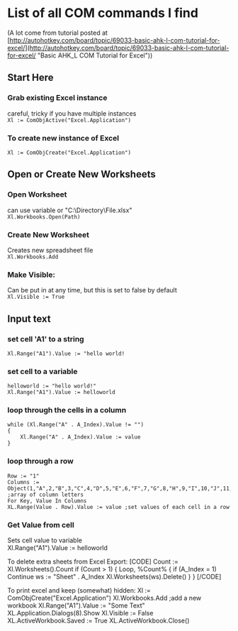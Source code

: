#  List of all COM commands I find  
(A lot come from tutorial posted at [http://autohotkey.com/board/topic/69033-basic-ahk-l-com-tutorial-for-excel/](http://autohotkey.com/board/topic/69033-basic-ahk-l-com-tutorial-for-excel/ "Basic AHK_L COM Tutorial for Excel"))
## Start Here ##
### Grab existing Excel instance
careful, tricky if you have multiple instances  
`Xl := ComObjActive("Excel.Application")`  
    

### To create new instance of Excel
`Xl := ComObjCreate("Excel.Application")`  
    
## Open or Create New Worksheets ##
### Open Worksheet ###
can use variable or "C:\Directory\File.xlsx"  
`Xl.Workbooks.Open(Path)`  

### Create New Worksheet ###
Creates new spreadsheet file  
`Xl.Workbooks.Add`

### Make Visible:
Can be put in at any time, but this is set to false by default  
`Xl.Visible := True`  

## Input text ##
### set cell 'A1' to a string  
    Xl.Range("A1").Value := "hello world!
    
### set cell to a variable  

    helloworld := "hello world!"
    Xl.Range("A1").Value := helloworld
    
### loop through the cells in a column

    while (Xl.Range("A" . A_Index).Value != "") 
    {  
    	Xl.Range("A" . A_Index).Value := value 
    }  

### loop through a row  
    Row := "1" 
    Columns := Object(1,"A",2,"B",3,"C",4,"D",5,"E",6,"F",7,"G",8,"H",9,"I",10,"J",11,"K",12,"L",13,"M",14,"N",15,"O",16,"P",17,"Q") ;array of column letters 
    For Key, Value In Columns 
    XL.Range(Value . Row).Value := value ;set values of each cell in a row
    
### Get Value from cell ###
Sets cell value to variable  
    Xl.Range("A1").Value := helloworld
        



To delete extra sheets from Excel Export:
[CODE]
Count := Xl.Worksheets().Count
if (Count > 1)
{
    Loop, %Count%
    {
      if (A_Index = 1)
        Continue
      ws := "Sheet" . A_Index
      Xl.Worksheets(ws).Delete()
    }
}
[/CODE]

To print excel and keep (somewhat) hidden:
Xl := ComObjCreate("Excel.Application")
Xl.Workbooks.Add                            ;add a new workbook
Xl.Range("A1").Value := "Some Text"
XL.Application.Dialogs(8).Show
Xl.Visible := False
XL.ActiveWorkbook.Saved := True
XL.ActiveWorkbook.Close()